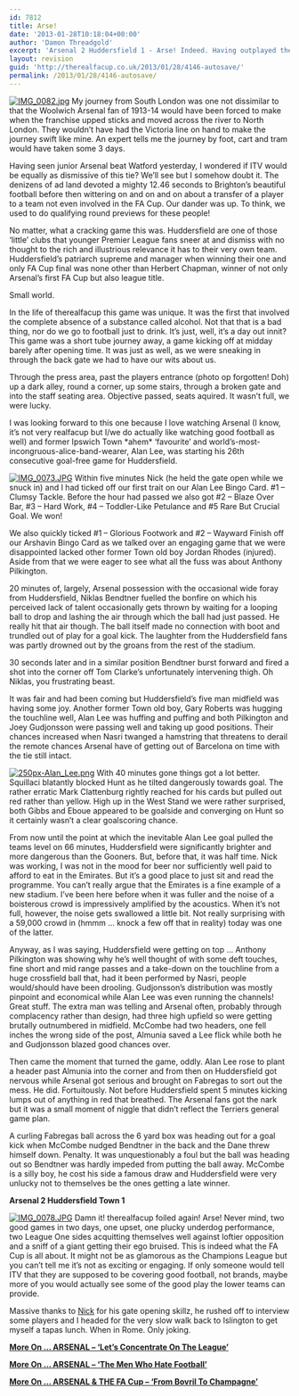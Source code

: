 ```yaml
---
id: 7812
title: Arse!
date: '2013-01-28T10:18:04+00:00'
author: 'Damon Threadgold'
excerpt: 'Arsenal 2 Huddersfield 1 - Arse! Indeed. Having outplayed their betters for about 20 minutes in the lead up to their goal, Huddersfield then went into their shell. We snuck in through the back door to see what happened.'
layout: revision
guid: 'http://therealfacup.co.uk/2013/01/28/4146-autosave/'
permalink: /2013/01/28/4146-autosave/
---
```


[![IMG_0082.jpg](http://lh6.ggpht.com/_3L4_Y2OBz2M/TUXDaPUApXI/AAAAAAAADhU/tPa7nLxiCZU/s320/IMG_0082.jpg)](http://lh6.ggpht.com/_3L4_Y2OBz2M/TUXDaPUApXI/AAAAAAAADhU/tPa7nLxiCZU/w800/IMG_0082.jpg) My journey from South London was one not dissimilar to that the Woolwich Arsenal fan of 1913-14 would have been forced to make when the franchise upped sticks and moved across the river to North London. They wouldn’t have had the Victoria line on hand to make the journey swift like mine. An expert tells me the journey by foot, cart and tram would have taken some 3 days.

Having seen junior Arsenal beat Watford yesterday, I wondered if ITV would be equally as dismissive of this tie? We’ll see but I somehow doubt it. The denizens of ad land devoted a mighty 12.46 seconds to Brighton’s beautiful football before then wittering on and on and on about a transfer of a player to a team not even involved in the FA Cup. Our dander was up. To think, we used to do qualifying round previews for these people!

No matter, what a cracking game this was. Huddersfield are one of those ‘little’ clubs that younger Premier League fans sneer at and dismiss with no thought to the rich and illustrious relevance it has to their very own team. Huddersfield’s patriarch supreme and manager when winning their one and only FA Cup final was none other than Herbert Chapman, winner of not only Arsenal’s first FA Cup but also league title.

Small world.

In the life of therealfacup this game was unique. It was the first that involved the complete absence of a substance called alcohol. Not that that is a bad thing, nor do we go to football just to drink. It’s just, well, it’s a day out innit? This game was a short tube journey away, a game kicking off at midday barely after opening time. It was just as well, as we were sneaking in through the back gate we had to have our wits about us.

Through the press area, past the players entrance (photo op forgotten! Doh) up a dark alley, round a corner, up some stairs, through a broken gate and into the staff seating area. Objective passed, seats aquired. It wasn’t full, we were lucky.

I was looking forward to this one because I love watching Arsenal (I know, it’s not very realfacup but I/we do actually like watching good football as well) and former Ipswich Town \*ahem\* ‘favourite’ and world’s-most-incongruous-alice-band-wearer, Alan Lee, was starting his 26th consecutive goal-free game for Huddersfield.

[![IMG_0073.JPG](http://lh4.ggpht.com/_3L4_Y2OBz2M/TUXDZl6AFII/AAAAAAAADhM/KCkjcdiloGI/s320/IMG_0073.JPG)](http://lh4.ggpht.com/_3L4_Y2OBz2M/TUXDZl6AFII/AAAAAAAADhM/KCkjcdiloGI/w800/IMG_0073.JPG) Within five minutes Nick (he held the gate open while we snuck in) and I had ticked off our first trait on our Alan Lee Bingo Card. #1 – Clumsy Tackle. Before the hour had passed we also got #2 – Blaze Over Bar, #3 – Hard Work, #4 – Toddler-Like Petulance and #5 Rare But Crucial Goal. We won!

We also quickly ticked #1 – Glorious Footwork and #2 – Wayward Finish off our Arshavin Bingo Card as we talked over an engaging game that we were disappointed lacked other former Town old boy Jordan Rhodes (injured). Aside from that we were eager to see what all the fuss was about Anthony Pilkington.

20 minutes of, largely, Arsenal possession with the occasional wide foray from Huddersfield, Niklas Bendtner fuelled the bonfire on which his perceived lack of talent occasionally gets thrown by waiting for a looping ball to drop and lashing the air through which the ball had just passed. He really hit that air though. The ball itself made no connection with boot and trundled out of play for a goal kick. The laughter from the Huddersfield fans was partly drowned out by the groans from the rest of the stadium.

30 seconds later and in a similar position Bendtner burst forward and fired a shot into the corner off Tom Clarke’s unfortunately intervening thigh. Oh Niklas, you frustrating beast.

It was fair and had been coming but Huddersfield’s five man midfield was having some joy. Another former Town old boy, Gary Roberts was hugging the touchline well, Alan Lee was huffing and puffing and both Pilkington and Joey Gudjonsson were passing well and taking up good positions. Their chances increased when Nasri twanged a hamstring that threatens to derail the remote chances Arsenal have of getting out of Barcelona on time with the tie still intact.

[![250px-Alan_Lee.png](http://lh4.ggpht.com/_3L4_Y2OBz2M/TUXDaGaSDJI/AAAAAAAADhY/PFDpWcuDZlg/s320/250px-Alan_Lee.png)](http://lh4.ggpht.com/_3L4_Y2OBz2M/TUXDaGaSDJI/AAAAAAAADhY/PFDpWcuDZlg/w800/250px-Alan_Lee.png) With 40 minutes gone things got a lot better. Squillaci blatantly blocked Hunt as he tilted dangerously towards goal. The rather erratic Mark Clattenburg rightly reached for his cards but pulled out red rather than yellow. High up in the West Stand we were rather surprised, both Gibbs and Eboue appeared to be goalside and converging on Hunt so it certainly wasn’t a clear goalscoring chance.

From now until the point at which the inevitable Alan Lee goal pulled the teams level on 66 minutes, Huddersfield were significantly brighter and more dangerous than the Gooners. But, before that, it was half time. Nick was working, I was not in the mood for beer nor sufficiently well paid to afford to eat in the Emirates. But it’s a good place to just sit and read the programme. You can’t really argue that the Emirates is a fine example of a new stadium. I’ve been here before when it was fuller and the noise of a boisterous crowd is impressively amplified by the acoustics. When it’s not full, however, the noise gets swallowed a little bit. Not really surprising with a 59,000 crowd in (hmmm … knock a few off that in reality) today was one of the latter.

Anyway, as I was saying, Huddersfield were getting on top … Anthony Pilkington was showing why he’s well thought of with some deft touches, fine short and mid range passes and a take-down on the touchline from a huge crossfield ball that, had it been performed by Nasri, people would/should have been drooling. Gudjonsson’s distribution was mostly pinpoint and economical while Alan Lee was even running the channels! Great stuff. The extra man was telling and Arsenal often, probably through complacency rather than design, had three high upfield so were getting brutally outnumbered in midfield. McCombe had two headers, one fell inches the wrong side of the post, Almunia saved a Lee flick while both he and Gudjonsson blazed good chances over.

Then came the moment that turned the game, oddly. Alan Lee rose to plant a header past Almunia into the corner and from then on Huddersfield got nervous while Arsenal got serious and brought on Fabregas to sort out the mess. He did. Fortuitously. Not before Huddersfield spent 5 minutes kicking lumps out of anything in red that breathed. The Arsenal fans got the nark but it was a small moment of niggle that didn’t reflect the Terriers general game plan.

A curling Fabregas ball across the 6 yard box was heading out for a goal kick when McCombe nudged Bendtner in the back and the Dane threw himself down. Penalty. It was unquestionably a foul but the ball was heading out so Bendtner was hardly impeded from putting the ball away. McCombe is a silly boy, he cost his side a famous draw and Huddersfield were very unlucky not to themselves be the ones getting a late winner.

**Arsenal 2 Huddersfield Town 1**

[![IMG_0078.JPG](http://lh3.ggpht.com/_3L4_Y2OBz2M/TUXDZ9AylgI/AAAAAAAADhQ/FcFTis8lI7s/s320/IMG_0078.JPG)](http://lh3.ggpht.com/_3L4_Y2OBz2M/TUXDZ9AylgI/AAAAAAAADhQ/FcFTis8lI7s/w800/IMG_0078.JPG) Damn it! therealfacup foiled again! Arse! Never mind, two good games in two days, one upset, one plucky underdog performance, two League One sides acquitting themselves well against loftier opposition and a sniff of a giant getting their ego bruised. This is indeed what the FA Cup is all about. It might not be as glamorous as the Champions League but you can’t tell me it’s not as exciting or engaging. If only someone would tell ITV that they are supposed to be covering good football, not brands, maybe more of you would actually see some of the good play the lower teams can provide.

Massive thanks to [Nick](http://twitter.com/#!/search/nickames82) for his gate opening skillz, he rushed off to interview some players and I headed for the very slow walk back to Islington to get myself a tapas lunch. When in Rome. Only joking.

[**More On … ARSENAL – ‘Let’s Concentrate On The League’**](http://therealfacup.co.uk/2011/01/28/lets-concentrate-on-the-league/)

[**More On … ARSENAL – ‘The Men Who Hate Football’**](http://therealfacup.co.uk/2011/01/07/the-men-who-hate-football/)

[**More On … ARSENAL &amp; THE FA Cup – ‘From Bovril To Champagne’**](http://therealfacup.co.uk/2010/08/19/from-bovril-to-champagne/)